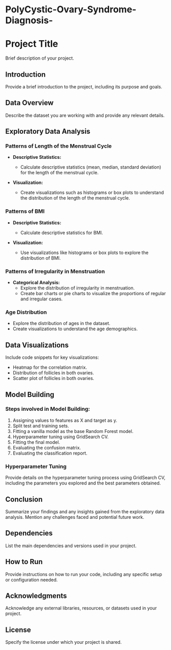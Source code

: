 # PolyCystic-Ovary-Syndrome-Diagnosis-
# Project Title

Brief description of your project.

## Introduction

Provide a brief introduction to the project, including its purpose and goals.

## Data Overview

Describe the dataset you are working with and provide any relevant details.

## Exploratory Data Analysis

### Patterns of Length of the Menstrual Cycle

- **Descriptive Statistics:**
  - Calculate descriptive statistics (mean, median, standard deviation) for the length of the menstrual cycle.

- **Visualization:**
  - Create visualizations such as histograms or box plots to understand the distribution of the length of the menstrual cycle.

### Patterns of BMI

- **Descriptive Statistics:**
  - Calculate descriptive statistics for BMI.

- **Visualization:**
  - Use visualizations like histograms or box plots to explore the distribution of BMI.

### Patterns of Irregularity in Menstruation

- **Categorical Analysis:**
  - Explore the distribution of irregularity in menstruation.
  - Create bar charts or pie charts to visualize the proportions of regular and irregular cases.

### Age Distribution

- Explore the distribution of ages in the dataset.
- Create visualizations to understand the age demographics.

## Data Visualizations

Include code snippets for key visualizations:

- Heatmap for the correlation matrix.
- Distribution of follicles in both ovaries.
- Scatter plot of follicles in both ovaries.

## Model Building

### Steps involved in Model Building:

1. Assigning values to features as X and target as y.
2. Split test and training sets.
3. Fitting a vanilla model as the base Random Forest model.
4. Hyperparameter tuning using GridSearch CV.
5. Fitting the final model.
6. Evaluating the confusion matrix.
7. Evaluating the classification report.

### Hyperparameter Tuning

Provide details on the hyperparameter tuning process using GridSearch CV, including the parameters you explored and the best parameters obtained.

## Conclusion

Summarize your findings and any insights gained from the exploratory data analysis. Mention any challenges faced and potential future work.

## Dependencies

List the main dependencies and versions used in your project.

## How to Run

Provide instructions on how to run your code, including any specific setup or configuration needed.

## Acknowledgments

Acknowledge any external libraries, resources, or datasets used in your project.

## License

Specify the license under which your project is shared.



 
